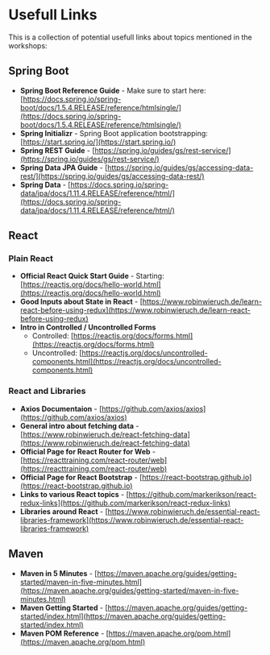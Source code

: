 # Usefull Links

This is a collection of potential usefull links about topics mentioned in the workshops:

## Spring Boot

* **Spring Boot Reference Guide** - Make sure to start here: [https://docs.spring.io/spring-boot/docs/1.5.4.RELEASE/reference/htmlsingle/](https://docs.spring.io/spring-boot/docs/1.5.4.RELEASE/reference/htmlsingle/)
* **Spring Initializr** - Spring Boot application bootstrapping: [https://start.spring.io/](https://start.spring.io/)
* **Spring REST Guide** - [https://spring.io/guides/gs/rest-service/](https://spring.io/guides/gs/rest-service/)
* **Spring Data JPA Guide** - [https://spring.io/guides/gs/accessing-data-rest/](https://spring.io/guides/gs/accessing-data-rest/)
* **Spring Data** - [https://docs.spring.io/spring-data/jpa/docs/1.11.4.RELEASE/reference/html/](https://docs.spring.io/spring-data/jpa/docs/1.11.4.RELEASE/reference/html/)

## React

### Plain React
* **Official React Quick Start Guide** - Starting: [https://reactjs.org/docs/hello-world.html](https://reactjs.org/docs/hello-world.html)
* **Good Inputs about State in React** - [https://www.robinwieruch.de/learn-react-before-using-redux](https://www.robinwieruch.de/learn-react-before-using-redux)
* **Intro in Controlled / Uncontrolled Forms**
  * Controlled: [https://reactjs.org/docs/forms.html](https://reactjs.org/docs/forms.html)
  * Uncontrolled: [https://reactjs.org/docs/uncontrolled-components.html](https://reactjs.org/docs/uncontrolled-components.html)
 
### React and Libraries  
* **Axios Documentaion** - [https://github.com/axios/axios](https://github.com/axios/axios)
* **General intro about fetching data** - [https://www.robinwieruch.de/react-fetching-data](https://www.robinwieruch.de/react-fetching-data)
* **Official Page for React Router for Web** - [https://reacttraining.com/react-router/web](https://reacttraining.com/react-router/web)
* **Official Page for React Bootstrap** - [https://react-bootstrap.github.io](https://react-bootstrap.github.io)
* **Links to various React topics** - [https://github.com/markerikson/react-redux-links](https://github.com/markerikson/react-redux-links)
* **Libraries around React** - [https://www.robinwieruch.de/essential-react-libraries-framework](https://www.robinwieruch.de/essential-react-libraries-framework)
  
## Maven

* **Maven in 5 Minutes** - [https://maven.apache.org/guides/getting-started/maven-in-five-minutes.html](https://maven.apache.org/guides/getting-started/maven-in-five-minutes.html)
* **Maven Getting Started** - [https://maven.apache.org/guides/getting-started/index.html](https://maven.apache.org/guides/getting-started/index.html)
* **Maven POM Reference** - [https://maven.apache.org/pom.html](https://maven.apache.org/pom.html)